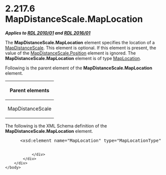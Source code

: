 <html dir="LTR" xmlns:mshelp="http://msdn.microsoft.com/mshelp" xmlns:ddue="http://ddue.schemas.microsoft.com/authoring/2003/5" xmlns:xlink="http://www.w3.org/1999/xlink" xmlns:tool="http://www.microsoft.com/tooltip">
    <head>
        <meta http-equiv="Content-Type" content="text/html; CHARSET=utf-8"></meta>
        <meta name="save" content="history"></meta>
        <title>2.217.6 MapDistanceScale.MapLocation</title>
        <xml>
            <mshelp:toctitle title="2.217.6 MapDistanceScale.MapLocation"></mshelp:toctitle>
            <mshelp:rltitle title="[MS-RDL]: MapDistanceScale.MapLocation"></mshelp:rltitle>
            <mshelp:keyword index="A" term="f177df99-a095-4335-ba81-21f5086eabe8"></mshelp:keyword>
            <mshelp:attr name="DCSext.ContentType" value="open specification"></mshelp:attr>
            <mshelp:attr name="AssetID" value="f177df99-a095-4335-ba81-21f5086eabe8"></mshelp:attr>
            <mshelp:attr name="TopicType" value="kbRef"></mshelp:attr>
            <mshelp:attr name="DCSext.Title" value="[MS-RDL]: MapDistanceScale.MapLocation" />
        </xml>
    </head>
    <body>
        <div id="header">
            <h1 class="heading">2.217.6 MapDistanceScale.MapLocation</h1>
        </div>
        <div id="mainSection">
            <div id="mainBody">
                <div id="allHistory" class="saveHistory"></div>
                <div id="sectionSection0" class="section" name="collapseableSection">
                    

<p><b><i>Applies to </i></b><a href="3428e690-a348-4ec7-8a6a-8efb42d2cdee.md"><b><i>RDL 2010/01</i></b></a><b><i>
and </i></b><a href="52ce3983-2bfc-4e72-9359-42aaf5fe4509.md"><b><i>RDL 2016/01</i></b></a></p>

<p>The <b>MapDistanceScale.MapLocation</b> element specifies
the location of a <a href="04ab14be-9206-4c63-bc93-d68bb48ed02c.md">MapDistanceScale</a>.
This element is optional. If this element is present, the value of the <a href="b7ca2efe-3d09-45b4-ab9a-115530bf7398.md">MapDistanceScale.Position</a>
element is ignored. The <b>MapDistanceScale.MapLocation</b> element is of type <a href="5888ec40-7918-47d0-9b80-4d5897124957.md">MapLocation</a>.</p>

<p>Following is the parent element of the <b>MapDistanceScale.MapLocation</b>
element.</p>

<table>
 <thead>
  <tr>
   <th>
   <p>Parent elements</p>
   </th>
  </tr>
 </thead>
 <tr>
  <td>
  <p>MapDistanceScale</p>
  </td>
 </tr>
</table>

<p>The following is the XML Schema definition of the <b>MapDistanceScale.MapLocation</b>
element.           </p>

<dl>
<dd>
<div><pre> &lt;xsd:element name=&quot;MapLocation&quot; type=&quot;MapLocationType&quot; minOccurs=&quot;0&quot; /&gt;
  
</pre></div>
</dd></dl>


                </div>
            </div>
        </div>
    </body>
</html>